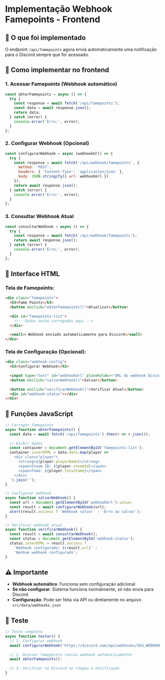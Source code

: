 # Implementação Webhook Famepoints - Frontend

## 🎯 O que foi implementado

O endpoint `/api/famepoints` agora envia automaticamente uma notificação para o Discord sempre que for acessado.

## 📝 Como implementar no frontend

### **1. Acessar Famepoints (Webhook automático)**
```javascript
const obterFamepoints = async () => {
  try {
    const response = await fetch('/api/famepoints');
    const data = await response.json();
    return data;
  } catch (error) {
    console.error('Erro:', error);
  }
};
```

### **2. Configurar Webhook (Opcional)**
```javascript
const configurarWebhook = async (webhookUrl) => {
  try {
    const response = await fetch('/api/webhook/famepoints', {
      method: 'POST',
      headers: { 'Content-Type': 'application/json' },
      body: JSON.stringify({ url: webhookUrl })
    });
    return await response.json();
  } catch (error) {
    console.error('Erro:', error);
  }
};
```

### **3. Consultar Webhook Atual**
```javascript
const consultarWebhook = async () => {
  try {
    const response = await fetch('/api/webhook/famepoints');
    return await response.json();
  } catch (error) {
    console.error('Erro:', error);
  }
};
```

## 🎨 Interface HTML

### **Tela de Famepoints:**
```html
<div class="famepoints">
  <h3>Fame Points</h3>
  <button onclick="obterFamepoints()">Atualizar</button>
  
  <div id="famepoints-list">
    <!-- Dados serão carregados aqui -->
  </div>
  
  <small>ℹ️ Webhook enviado automaticamente para Discord</small>
</div>
```

### **Tela de Configuração (Opcional):**
```html
<div class="webhook-config">
  <h3>Configurar Webhook</h3>
  
  <input type="text" id="webhookUrl" placeholder="URL do webhook Discord" />
  <button onclick="salvarWebhook()">Salvar</button>
  
  <button onclick="verificarWebhook()">Verificar Atual</button>
  <div id="webhook-status"></div>
</div>
```

## 🔧 Funções JavaScript

```javascript
// Carregar famepoints
async function obterFamepoints() {
  const data = await fetch('/api/famepoints').then(r => r.json());
  
  // Exibir dados
  const container = document.getElementById('famepoints-list');
  container.innerHTML = data.data.map(player => `
    <div class="player">
      <strong>${player.playerName}</strong>
      <span>Steam ID: ${player.steamId}</span>
      <span>Fame: ${player.totalFame}</span>
    </div>
  `).join('');
}

// Configurar webhook
async function salvarWebhook() {
  const url = document.getElementById('webhookUrl').value;
  const result = await configurarWebhook(url);
  alert(result.success ? 'Webhook salvo!' : 'Erro ao salvar');
}

// Verificar webhook atual
async function verificarWebhook() {
  const result = await consultarWebhook();
  const status = document.getElementById('webhook-status');
  status.innerHTML = result.success ? 
    `Webhook configurado: ${result.url}` : 
    'Nenhum webhook configurado';
}
```

## ⚠️ Importante

- **Webhook automático**: Funciona sem configuração adicional
- **Se não configurar**: Sistema funciona normalmente, só não envia para Discord
- **Configuração**: Pode ser feita via API ou diretamente no arquivo `src/data/webhooks.json`

## 🧪 Teste

```javascript
// Teste completo
async function testar() {
  // 1. Configurar webhook
  await configurarWebhook('https://discord.com/api/webhooks/SEU_WEBHOOK');
  
  // 2. Acessar famepoints (envia webhook automaticamente)
  await obterFamepoints();
  
  // 3. Verificar no Discord se chegou a notificação
}
``` 